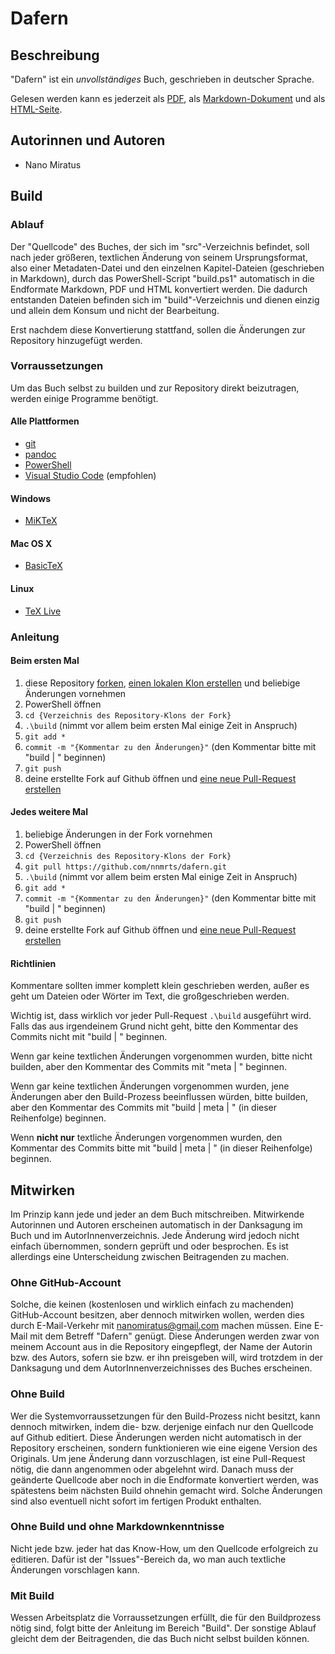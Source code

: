 # Dafern

## Beschreibung

"Dafern" ist ein *unvollständiges* Buch, geschrieben in deutscher Sprache.

Gelesen werden kann es jederzeit als [PDF](https://github.com/nnmrts/dafern/raw/master/build/dafern.pdf), als [Markdown-Dokument](https://github.com/nnmrts/dafern/blob/master/build/dafern.md) und als [HTML-Seite](https://github.com/nnmrts/dafern/blob/master/build/dafern.html).

## Autorinnen und Autoren

* Nano Miratus

## Build

### Ablauf

Der "Quellcode" des Buches, der sich im "src"-Verzeichnis befindet, soll nach jeder größeren, textlichen Änderung von seinem Ursprungsformat, also einer Metadaten-Datei und den einzelnen Kapitel-Dateien (geschrieben in Markdown), durch das PowerShell-Script "build.ps1" automatisch in die Endformate Markdown, PDF und HTML konvertiert werden. Die dadurch entstanden Dateien befinden sich im "build"-Verzeichnis und dienen einzig und allein dem Konsum und nicht der Bearbeitung.

Erst nachdem diese Konvertierung stattfand, sollen die Änderungen zur Repository hinzugefügt werden.

### Vorraussetzungen

Um das Buch selbst zu builden und zur Repository direkt beizutragen, werden einige Programme benötigt.

#### Alle Plattformen

* [git](https://git-scm.com/downloads)
* [pandoc](http://pandoc.org/installing.html)
* [PowerShell](https://github.com/PowerShell/PowerShell)
* [Visual Studio Code](https://code.visualstudio.com/download) (empfohlen)

#### Windows

* [MiKTeX](https://miktex.org/download)

#### Mac OS X

* [BasicTeX](http://www.tug.org/mactex/morepackages.html)

#### Linux

* [TeX Live](http://www.tug.org/texlive/quickinstall.html)

### Anleitung

#### Beim ersten Mal

1. diese Repository [forken](https://help.github.com/articles/fork-a-repo/#fork-an-example-repository), [einen lokalen Klon erstellen](https://help.github.com/articles/fork-a-repo/#step-2-create-a-local-clone-of-your-fork) und beliebige Änderungen vornehmen
2. PowerShell öffnen
3. `cd {Verzeichnis des Repository-Klons der Fork}`
4. `.\build` (nimmt vor allem beim ersten Mal einige Zeit in Anspruch)
5. `git add *`
6. `commit -m "{Kommentar zu den Änderungen}"` (den Kommentar bitte mit "build | " beginnen)
7. `git push`
8. deine erstellte Fork auf Github öffnen und [eine neue Pull-Request erstellen](https://help.github.com/articles/creating-a-pull-request-from-a-fork/)

#### Jedes weitere Mal

1. beliebige Änderungen in der Fork vornehmen
2. PowerShell öffnen
3. `cd {Verzeichnis des Repository-Klons der Fork}`
4. `git pull https://github.com/nnmrts/dafern.git`
5. `.\build` (nimmt vor allem beim ersten Mal einige Zeit in Anspruch)
6. `git add *`
7. `commit -m "{Kommentar zu den Änderungen}"` (den Kommentar bitte mit "build | " beginnen)
8. `git push`
9. deine erstellte Fork auf Github öffnen und [eine neue Pull-Request erstellen](https://help.github.com/articles/creating-a-pull-request-from-a-fork/)

#### Richtlinien

Kommentare sollten immer komplett klein geschrieben werden, außer es geht um Dateien oder Wörter im Text, die großgeschrieben werden.

Wichtig ist, dass wirklich vor jeder Pull-Request `.\build` ausgeführt wird. Falls das aus irgendeinem Grund nicht geht, bitte den Kommentar des Commits nicht mit "build | " beginnen.

Wenn gar keine textlichen Änderungen vorgenommen wurden, bitte nicht builden, aber den Kommentar des Commits mit "meta | " beginnen.

Wenn gar keine textlichen Änderungen vorgenommen wurden, jene Änderungen aber den Build-Prozess beeinflussen würden, bitte builden, aber den Kommentar des Commits mit "build | meta | " (in dieser Reihenfolge) beginnen.

Wenn **nicht nur** textliche Änderungen vorgenommen wurden, den Kommentar des Commits bitte mit "build | meta | " (in dieser Reihenfolge) beginnen.

## Mitwirken

Im Prinzip kann jede und jeder an dem Buch mitschreiben. Mitwirkende Autorinnen und Autoren erscheinen automatisch in der Danksagung im Buch und im AutorInnenverzeichnis. Jede Änderung wird jedoch nicht einfach übernommen, sondern geprüft und oder besprochen. Es ist allerdings eine Unterscheidung zwischen Beitragenden zu machen.

### Ohne GitHub-Account

Solche, die keinen (kostenlosen und wirklich einfach zu machenden) GitHub-Account besitzen, aber dennoch mitwirken wollen, werden dies durch E-Mail-Verkehr mit nanomiratus@gmail.com machen müssen. Eine E-Mail mit dem Betreff "Dafern" genügt. Diese Änderungen werden zwar von meinem Account aus in die Repository eingepflegt, der Name der Autorin bzw. des Autors, sofern sie bzw. er ihn preisgeben will, wird trotzdem in der Danksagung und dem AutorInnenverzeichnisses des Buches erscheinen.

### Ohne Build

Wer die Systemvorraussetzungen für den Build-Prozess nicht besitzt, kann dennoch mitwirken, indem die- bzw. derjenige einfach nur den Quellcode auf Github editiert. Diese Änderungen werden nicht automatisch in der Repository erscheinen, sondern funktionieren wie eine eigene Version des Originals. Um jene Änderung dann vorzuschlagen, ist eine Pull-Request nötig, die dann angenommen oder abgelehnt wird. Danach muss der geänderte Quellcode aber noch in die Endformate konvertiert werden, was spätestens beim nächsten Build ohnehin gemacht wird. Solche Änderungen sind also eventuell nicht sofort im fertigen Produkt enthalten.

### Ohne Build und ohne Markdownkenntnisse

Nicht jede bzw. jeder hat das Know-How, um den Quellcode erfolgreich zu editieren. Dafür ist der "Issues"-Bereich da, wo man auch textliche Änderungen vorschlagen kann.

### Mit Build

Wessen Arbeitsplatz die Vorraussetzungen erfüllt, die für den Buildprozess nötig sind, folgt bitte der Anleitung im Bereich "Build". Der sonstige Ablauf gleicht dem der Beitragenden, die das Buch nicht selbst builden können.